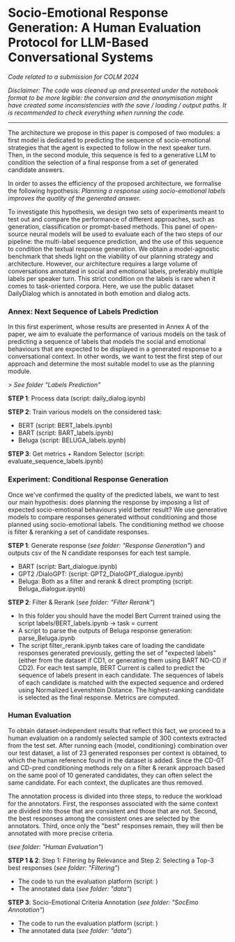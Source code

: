# Socio-Emotional Response Generation: A Human Evaluation Protocol for LLM-Based Conversational Systems 

_Code related to a submission for COLM 2024_


_Disclaimer: The code was cleaned up and presented under the notebook format to be more legible: the conversion and the anonymisation might have created some inconsistencies with the save / loading / output paths. It is recommended to check everything when running the code._

---

The architecture we propose in this paper is composed of two modules: a first model is dedicated to predicting the sequence of socio-emotional strategies that the agent is expected to follow in the next speaker turn. Then, in the second module, this sequence is fed to a generative LLM to condition the selection of a final response from a set of generated candidate answers.

In order to asses the efficiency of the proposed architecture, we formalise the following hypothesis: _Planning a response using socio-emotional labels improves the quality of the generated answer._

To investigate this hypothesis, we design two sets of experiments meant to test out and compare the performance of different approaches, such as generation, classification or prompt-based methods. This panel of open-source neural models will be used to evaluate each of the two steps of our pipeline: the multi-label sequence prediction, and the use of this sequence to condition the textual response generation. We obtain a model-agnostic benchmark that sheds light on the viability of our planning strategy and architecture. However, our architecture requires a large volume of conversations annotated in social and emotional labels, preferably multiple labels per speaker turn. This strict condition on the labels is rare when it comes to task-oriented corpora. Here, we use the public dataset DailyDialog which is annotated in both emotion and dialog acts.

### Annex: Next Sequence of Labels Prediction ###
In this first experiment, whose results are presented in Annex A of the paper, we aim to evaluate the performance of various models on the task of predicting a sequence of labels that models the social and emotional behaviours that are expected to be displayed in a generated response to a conversational context. In other words, we want to test the first step of our approach and determine the most suitable model to use as the planning module. 

_> See folder "Labels Prediction"_

**STEP 1**: Process data (script: daily_dialog.ipynb)

**STEP 2**: Train various models on the considered task:
* BERT (script: BERT_labels.ipynb)
* BART (script: BART_labels.ipynb)
* Beluga (script: BELUGA_labels.ipynb)

**STEP 3**: Get metrics + Random Selector (script: evaluate_sequence_labels.ipynb)


### Experiment: Conditional Response Generation ###
Once we've confirmed the quality of the predicted labels, we want to test our main hypothesis: does planning the response by imposing a list of expected socio-emotional behaviours yield better result? We use generative models to compare responses generated without conditioning and those planned using socio-emotional labels. The conditioning method we choose is filter & reranking a set of candidate responses.

**STEP 1**: Generate response (_see folder: "Response Generation"_) and outputs csv of the N candidate responses for each test sample.
* BART (script: Bart_dialogue.ipynb)
* GPT2 /DialoGPT: (script: GPT2_DialoGPT_dialogue.ipynb)
* Beluga: Both as a filter and rerank & direct prompting (script: Beluga_dialogue.ipynb)

**STEP 2**: Filter & Rerank (_see folder: "Filter Rerank"_)
* In this folder you should have the model Bert Current trained using the script labels/BERT_labels.ipynb -> task = current
* A script to parse the outputs of Beluga response generation: parse_Beluga.ipynb
* The script filter_rerank.ipynb takes care of loading the candidate responses generated previously, getting the set of "expected labels" (either from the dataset if CD1, or generating them using BART NO-CD if CD2). For each test sample, BERT Current is called to predict the sequence of labels present in each candidate. The sequences of labels of each candidate is matched with the expected sequence and ordered using Normalized Levenshtein Distance. The highest-ranking candidate is selected as the final response. Metrics are computed.


### Human Evaluation ###
To obtain dataset-independent results that reflect this fact, we proceed to a human evaluation on a randomly selected sample of 300 contexts extracted from the test set. After running each \{model, conditioning\} combination over our test dataset, a list of 23 generated responses per context is obtained, to which the human reference found in the dataset is added. Since the CD-GT and CD-pred conditioning methods rely on a filter \& rerank approach based on the same pool of 10 generated candidates, they can often select the same candidate. For each context, the duplicates are thus removed. 

The annotation process is divided into three steps, to reduce the workload for the annotators. First, the responses associated with the same context are divided into those that are consistent and those that are not. Second, the best responses among the consistent ones are selected by the annotators. Third, once only the "best" responses remain, they will then be annotated with more precise criteria.

(_see folder: "Human Evaluation"_)

**STEP 1 & 2**: Step 1: Filtering by Relevance and Step 2: Selecting a Top-3 best responses (_see folder: "Filtering"_)
* The code to run the evaluation platform (script: )
* The annotated data (_see folder: "data"_)

**STEP 3**: Socio-Emotional Criteria Annotation (_see folder: "SocEmo Annotation"_)
* The code to run the evaluation platform (script: )
* The annotated data (_see folder: "data"_)
